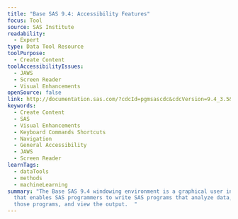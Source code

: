 ```yaml
---
title: "Base SAS 9.4: Accessibility Features"
focus: Tool
source: SAS Institute
readability:
  - Expert
type: Data Tool Resource
toolPurpose:
  - Create Content
toolAccessibilityIssues:
  - JAWS
  - Screen Reader
  - Visual Enhancements
openSource: false
link: http://documentation.sas.com/?cdcId=pgmsascdc&cdcVersion=9.4_3.5&docsetId=basea11y&docsetTarget=n1uyx4mbjg39ezn1uvk9bp0zsvyw.htm&locale=en#n07mzptrteoec2n1lx4jpeu0ibv4
keywords:
  - Create Content
  - SAS
  - Visual Enhancements
  - Keyboard Commands Shortcuts
  - Navigation
  - General Accessibility
  - JAWS
  - Screen Reader
learnTags:
  - dataTools
  - methods
  - machineLearning
summary: "The Base SAS 9.4 windowing environment is a graphical user interface
  that enables SAS programmers to write SAS programs that analyze data, run
  those programs, and view the output.  "
---
```

